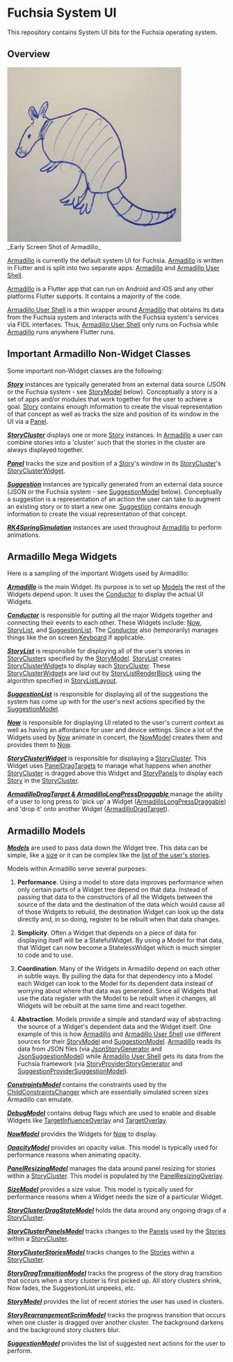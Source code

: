 # Fuchsia System UI

This repository contains System UI bits for the Fuchsia operating system.

## Overview

<p>
  <img
    src="armadillo/lib/res/Armadillo.png"
    alt="Early Screen Shot of Armadillo" style="width: 400px;"
    />
  <br/>
  _Early Screen Shot of Armadillo_
</p>

[Armadillo](armadillo)  is currently the default system UI for Fuchsia.
[Armadillo](armadillo)  is written in Flutter and is split into two separate
apps: [Armadillo](armadillo) and [Armadillo User Shell](armadillo_user_shell).

[Armadillo](armadillo) is a Flutter app that can run on Android and iOS and any
other platforms Flutter supports.  It contains a majority of the code.

[Armadillo User Shell](armadillo_user_shell) is a thin wrapper around
[Armadillo](armadillo) that obtains its data from the Fuchsia system and
interacts with the Fuchsia system's services via FIDL interfaces.  Thus,
[Armadillo User Shell](armadillo_user_shell) only runs on Fuchsia while
[Armadillo](armadillo) runs anywhere Flutter runs.

## Important Armadillo Non-Widget Classes

Some important non-Widget classes are the following:

**_[Story](armadillo/lib/story.dart)_** instances are typically generated from
an external data source (JSON or the Fuchsia system - see
[StoryModel](armadillo/lib/story_model.dart) below). Conceptually a story is a
set of apps and/or modules that work together for the user to achieve a goal.
[Story](armadillo/lib/story.dart) contains enough information to create the
visual representation of that concept as well as tracks the size and position of
its window in the UI via a [Panel](armadillo/lib/panel.dart).

**_[StoryCluster](armadillo/lib/story_cluster.dart)_** displays one or more
[Story](armadillo/lib/story.dart) instances.  In [Armadillo](armadillo) a user
can combine stories into a 'cluster' such that the stories in the cluster are
always displayed together.

**_[Panel](armadillo/lib/panel.dart)_** tracks the size and position of a
[Story](armadillo/lib/story.dart)'s window in its
[StoryCluster](armadillo/lib/story_cluster.dart)'s
[StoryClusterWidget](armadillo/lib/story_cluster_widget.dart).

**_[Suggestion](armadillo/lib/suggestion.dart)_** instances are typically
generated from an external data source (JSON or the Fuchsia system - see
[SuggestionModel](armadillo/lib/suggestion_model.dart) below).
Conceptually a suggestion is a representation of an action the user can take to
augment an existing story or to start a new one.
[Suggestion](armadillo/lib/suggestion.dart) contains enough information to
create the visual representation of that concept.

**_[RK4SpringSimulation](widgets/lib/rk4_spring_simulation.dart)_** instances
are used throughout [Armadillo](armadillo) to perform animations.


## Armadillo Mega Widgets

Here is a sampling of the important Widgets used by Armadillo:

**_[Armadillo](armadillo/lib/armadillo.dart)_** is the main Widget.  Its purpose
is to set up [Models](#models) the rest of the Widgets
depend upon. It uses the [Conductor](armadillo/lib/conductor.dart) to display
the actual UI Widgets.

**_[Conductor](armadillo/lib/conductor.dart)_** is responsible for putting all
the major Widgets together and connecting their events to each other.  These
Widgets include: [Now](armadillo/lib/now.dart),
[StoryList](armadillo/lib/story_list.dart), and
[SuggestionList](armadillo/lib/suggestion_list.dart).  The
[Conductor](armadillo/lib/conductor.dart) also (temporarily) manages things like
the on screen [Keyboard](keyboard/lib/keyboard.dart) if applicable.

**_[StoryList](armadillo/lib/story_list.dart)_** is responsible for displaying
all of the user's stories in [StoryCluster](armadillo/lib/story_cluster.dart)s
specified by the [StoryModel](armadillo/lib/story_model.dart).
[StoryList](armadillo/lib/story_list.dart) creates
[StoryClusterWidget](armadillo/lib/story_cluster_widget.dart)s to display each
[StoryCluster](armadillo/lib/story_cluster.dart).  These
[StoryClusterWidget](armadillo/lib/story_cluster_widget.dart)s are laid out by
[StoryListRenderBlock](armadillo/lib/story_list_render_block.dart) using the
algorithm specified in [StoryListLayout](armadillo/lib/story_list_layout.dart).

**_[SuggestionList](armadillo/lib/suggestion_list.dart)_** is responsible for
displaying all of the suggestions the system has come up with for the user's
next actions specified by the
[SuggestionModel](armadillo/lib/suggestion_model.dart).

**_[Now](armadillo/lib/now.dart)_** is responsible for displaying UI related to
the user's current context as well as having an affordance for user and device
settings.
Since a lot of the Widgets used by [Now](armadillo/lib/now.dart) animate in
concert, the [NowModel](armadillo/lib/now_model.dart) creates them and provides
them to [Now](armadillo/lib/now.dart).

**_[StoryClusterWidget](armadillo/lib/story_cluster_widget.dart)_** is
responsible for displaying a [StoryCluster](armadillo/lib/story_cluster.dart).
This Widget uses [PanelDragTargets](armadillo/lib/panel_drag_targets.dart) to
manage what happens when another
[StoryCluster](armadillo/lib/story_cluster.dart) is dragged above this Widget
and [StoryPanels](armadillo/lib/story_panels.dart) to display each
[Story](armadillo/lib/story.dart) in the
[StoryCluster](armadillo/lib/story_cluster.dart).

 **_[ArmadilloDragTarget & ArmadilloLongPressDraggable
](armadillo/lib/armadillo_drag_target.dart)_**
 manage the ability of a user to long press to 'pick up' a Widget
 ([ArmadilloLongPressDraggable](armadillo/lib/armadillo_drag_target.dart)) and
 'drop it' onto another Widget
 ([ArmadilloDragTarget](armadillo/lib/armadillo_drag_target.dart)).

## Armadillo Models <a name="models"></a>

**_[Models](armadillo/lib/model.dart)_** are used to pass data down the Widget
tree.  This data can be simple, like a [size](armadillo/lib/size_model.dart) or
it can be complex like the
[list of the user's stories](armadillo/lib/story_model.dart).

Models within Armadillo serve several purposes:
1. **Performance**.  Using a model to store data improves performance when only
certain parts of a Widget tree depend on that data.  Instead of passing that
data to the constructors of all the Widgets between the source of the data and
the destination of the data which would cause all of those Widgets to rebuild,
the destination Widget can look up the data directly and, in so doing, register
to be rebuilt when that data changes.

1. **Simplicity**.  Often a Widget that depends on a piece of data for
displaying itself will be a StatefulWidget.  By using a Model for that data,
that Widget can now become a StatelessWidget which is much simpler to code and
to use.

1. **Coordination**.  Many of the Widgets in Armadillo depend on each other in
subtle ways.  By pulling the data for that dependency into a Model each Widget
can look to the Model for its dependent data instead of worrying about where
that data was generated.   Since all Widgets that use the data register with the
Model to be rebuilt when it changes, all Widgets will be rebuilt at the same
time and react together.

1. **Abstraction**. Models provide a simple and standard way of abstracting the
source of a Widget's dependent data and the Widget itself.  One example of this
is how [Armadillo](armadillo) and [Armadillo User Shell](armadillo_user_shell)
use different sources for their [StoryModel](armadillo/lib/story_model.dart) and
[SuggestionModel](armadillo/lib/suggestion_model.dart).
[Armadillo](armadillo) reads its data from JSON files (via
[JsonStoryGenerator](armadillo/lib/json_story_generator.dart) and
[JsonSuggestionModel](armadillo/lib/json_suggestion_model.dart)) while
[Armadillo User Shell](armadillo_user_shell) gets its data from the Fuchsia
framework (via
[StoryProviderStoryGenerator](
armadillo_user_shell/lib/story_provider_story_generator.dart) and
[SuggestionProviderSuggestionModel](
  armadillo/lib/suggestion_provider_suggestion_model.dart)).

**_[ConstraintsModel](armadillo/lib/constraints_model.dart)_** contains the
constraints used by the
[ChildConstraintsChanger](armadillo/lib/child_constraints_changer.dart) which
are essentially simulated screen sizes Armadillo can emulate.

**_[DebugModel](armadillo/lib/debug_model.dart)_** contains debug flags which
are used to enable and disable Widgets like
[TargetInfluenceOverlay](armadillo/lib/target_influence_overlay.dart) and
[TargetOverlay](armadillo/lib/target_overlay.dart).

**_[NowModel](armadillo/lib/now_model.dart)_** provides the Widgets for
[Now](armadillo/lib/now.dart) to display.

**_[OpacityModel](armadillo/lib/opacity_model.dart)_** provides an opacity
value.  This model is typically used for performance reasons when animating
opacity.

**_[PanelResizingModel](armadillo/lib/panel_resizing_model.dart)_** manages the
data around panel resizing for stories within a
[StoryCluster](armadillo/lib/story_cluster.dart).  This model is populated by
the [PanelResizingOverlay](armadillo/lib/panel_resizing_overlay.dart).

**_[SizeModel](armadillo/lib/size_model.dart)_** provides a size value.  This
model is typically used for performance reasons when a Widget needs the size of
a particular Widget.

**_[StoryClusterDragStateModel](
armadillo/lib/story_cluster_drag_state_model.dart)_** holds the data around any
ongoing drags of a [StoryCluster](armadillo/lib/story_cluster.dart).

**_[StoryClusterPanelsModel](armadillo/lib/story_cluster_panels_model.dart)_**
tracks changes to the [Panels](armadillo/lib/panel.dart) used by the
[Stories](armadillo/lib/story.dart) within a
[StoryCluster](armadillo/lib/story_cluster.dart).

**_[StoryClusterStoriesModel](
armadillo/lib/story_cluster_stories_model.dart)_** tracks changes to the
[Stories](armadillo/lib/story.dart) within a
[StoryCluster](armadillo/lib/story_cluster.dart).

**_[StoryDragTransitionModel](
armadillo/lib/story_drag_transition_model.dart)_** tracks the progress of the
story drag transition that occurs when a story cluster is first picked up.  All
story clusters shrink, Now fades, the SuggestionList unpeeks, etc.

**_[StoryModel](armadillo/lib/story_model.dart)_** provides the list of recent
stories the user has used in clusters.

**_[StoryRearrangementScrimModel](
armadillo/lib/story_rearrangement_scrim_model.dart)_** tracks the progress
transition that occurs when one cluster is dragged over another cluster.  The
background darkens and the background story clusters blur.

**_[SuggestionModel](armadillo/lib/suggestion_model.dart)_** provides the list
of suggested next actions for the user to perform.
